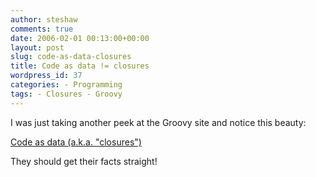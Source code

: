 ```yaml
---
author: steshaw
comments: true
date: 2006-02-01 00:13:00+00:00
layout: post
slug: code-as-data-closures
title: Code as data != closures
wordpress_id: 37
categories: - Programming
tags: - Closures - Groovy
---
```


I was just taking another peek at the Groovy site and notice this beauty:

  [Code as data (a.k.a. "closures")](http://groovy.codehaus.org/Tutorial+2+-+Code+as+data%2C+or+closures?nocache)

They should get their facts straight!
